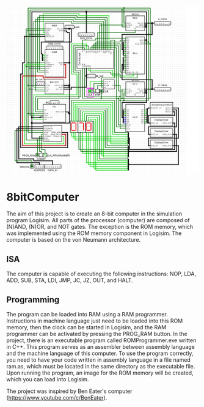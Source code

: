![alt Computer in Logisim](https://raw.githubusercontent.com/ONovak43/8bitComputer/main/cpu_logisim.png)
# 8bitComputer
The aim of this project is to create an 8-bit computer in the simulation program Logisim. All parts of the processor (computer) are composed of (N)AND, (N)OR, and NOT gates. The exception is the ROM memory, which was implemented using the ROM memory component in Logisim. The computer is based on the von Neumann architecture. 
## ISA
The computer is capable of executing the following instructions: NOP, LDA, ADD, SUB, STA, LDI, JMP, JC, JZ, OUT, and HALT.
## Programming
The program can be loaded into RAM using a RAM programmer. Instructions in machine language just need to be loaded into this ROM memory, then the clock can be started in Logisim, and the RAM programmer can be activated by pressing the PROG_RAM button.
In the project, there is an executable program called ROMProgrammer.exe written in C++. This program serves as an assembler between assembly language and the machine language of this computer. To use the program correctly, you need to have your code written in assembly language in a file named ram.as, which must be located in the same directory as the executable file. Upon running the program, an image for the ROM memory will be created, which you can load into Logisim.

The project was inspired by Ben Eater's computer (https://www.youtube.com/c/BenEater).
